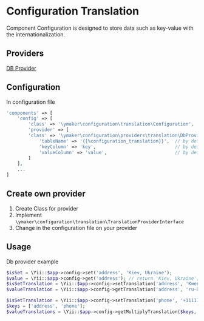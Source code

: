 Configuration Translation
=============
Component Configuration is designed to store data such as key-value with the internationalization.

Providers
---------
[DB Provider](docs/db-provider.md)

Configuration
-------------

In configuration file
```php
'components' => [
    'config' => [
        'class' => '\ymaker\configuration\translation\Configuration',
        'provider' => [
        'class' => '\ymaker\configuration\providers\translation\DbProvider',
            'tableName' => '{{%configuration_translation}}',  // by default
            'keyColumn' => 'key',                             // by default
            'valueColumn' => 'value',                         // by default
        ]
    ],
    ...
]
```
Create own provider
--------------------
1. Create Class for provider
2. Implement `\ymaker\configuration\translation\TranslationProviderInterface`
3. Change in the configuration file on your provider

Usage
-----

Db provider example
```php
$isSet = \Yii::$app->config->set('address', 'Kiev, Ukraine');
$value = \Yii::$app->config->get('address'); // return 'Kiev, Ukraine';
$isSetTranslation = \Yii::$app->config->setTranslation('address', 'Киев, Украина' 'ru-RU');
$valueTranslation = \Yii::$app->config->getTranslation('address', 'ru-RU'); // return 'Киев, Украина';

$isSetTranslation = \Yii::$app->config->setTranslation('phone', '+111111111111' 'ru-RU');
$keys = ['address', 'phone'];
$valueTranslations = \Yii::$app->config->getMultiplyTranslation($keys, 'ru-RU'); // return ['address' => 'Киев, Украина', 'phone' => '+111111111111'];
``` 
